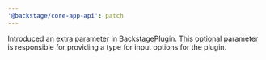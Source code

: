 ```yaml
---
'@backstage/core-app-api': patch
---
```


Introduced an extra parameter in BackstagePlugin.
This optional parameter is responsible for providing a type for input options for the plugin.
